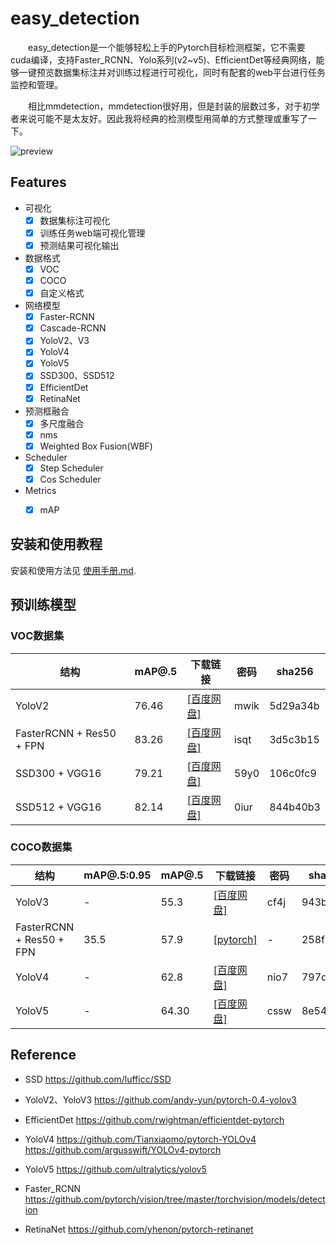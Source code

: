 # easy_detection

　　easy_detection是一个能够轻松上手的Pytorch目标检测框架，它不需要cuda编译，支持Faster_RCNN、Yolo系列(v2~v5)、EfficientDet等经典网络，能够一键预览数据集标注并对训练过程进行可视化，同时有配套的web平台进行任务监控和管理。  
  
　　相比mmdetection，mmdetection很好用，但是封装的层数过多，对于初学者来说可能不是太友好。因此我将经典的检测模型用简单的方式整理或重写了一下。

![preview](http://www.xyu.ink/wp-content/uploads/2020/10/COCO2.png)

## Features

- 可视化
  - [x] 数据集标注可视化
  - [x] 训练任务web端可视化管理
  - [x] 预测结果可视化输出

- 数据格式
  - [x] VOC
  - [x] COCO
  - [x] 自定义格式

- 网络模型
  - [x] Faster-RCNN
  - [x] Cascade-RCNN
  - [x] YoloV2、V3  
  - [x] YoloV4  
  - [x] YoloV5  
  - [x] SSD300、SSD512
  - [x] EfficientDet
  - [x] RetinaNet
  
- 预测框融合
  - [x] 多尺度融合
  - [x] nms
  - [x] Weighted Box Fusion(WBF)

- Scheduler
  - [x] Step Scheduler
  - [x] Cos Scheduler

- Metrics
  - [x] mAP


## 安装和使用教程

安装和使用方法见 [使用手册.md](https://github.com/misads/easy_detection/blob/master/_assets/_docs/get_started.md).



## 预训练模型

### VOC数据集

| 结构 | mAP@.5 | 下载链接 | 密码 | sha256 |
| ----------- | -------- | ----- | ----- | ----- |
| YoloV2  | 76.46|   [[百度网盘]](https://pan.baidu.com/s/1UyWGG1kn5h1l_FHP3idurw)| mwik | 5d29a34b |
| FasterRCNN + Res50 + FPN | 83.26 |  [[百度网盘]](https://pan.baidu.com/s/17NDNGeVRYxCG0vWqgaFDxQ) | isqt | 3d5c3b15 |
| SSD300 + VGG16 | 79.21 | [[百度网盘]](https://pan.baidu.com/s/18XN0Atybz27DnwFdUsMRPg)| 59y0 | 106c0fc9 |
| SSD512 + VGG16 |   82.14 | [[百度网盘]](https://pan.baidu.com/s/1CYB7GvLYxin01Oqwo0v7ZQ)| 0iur | 844b40b3 |



### COCO数据集


| 结构 | mAP@.5:0.95 | mAP@.5 | 下载链接 | 密码 | sha256 |
| ----------- | ---------- | -------- | ----- | ----- | ----- |
| YoloV3  | - | 55.3| [[百度网盘]](https://pan.baidu.com/s/1SxmjpgCbwAEyRtwLNhG3xQ) | cf4j | 943b926a|
| FasterRCNN + Res50 + FPN | 35.5 |57.9|  [[pytorch]](https://download.pytorch.org/models/fasterrcnn_resnet50_fpn_coco-258fb6c6.pth) | - | 258fb6c6 |
| YoloV4 | - | 62.8 | [[百度网盘]](https://pan.baidu.com/s/1keDDPyMvpX11jnXbJsoTrg) | nio7 | 797dc954 |
| YoloV5 |  - |  64.30 | [[百度网盘]](https://pan.baidu.com/s/1j45qGCEu5_Tl0BlDF8ixnw) | cssw | 8e54a2e8 |


## Reference

- SSD <https://github.com/lufficc/SSD>
  
- YoloV2、YoloV3 <https://github.com/andy-yun/pytorch-0.4-yolov3>

- EfficientDet <https://github.com/rwightman/efficientdet-pytorch>

- YoloV4 <https://github.com/Tianxiaomo/pytorch-YOLOv4> <https://github.com/argusswift/YOLOv4-pytorch>

- YoloV5 <https://github.com/ultralytics/yolov5>

- Faster_RCNN <https://github.com/pytorch/vision/tree/master/torchvision/models/detection>

- RetinaNet <https://github.com/yhenon/pytorch-retinanet>

